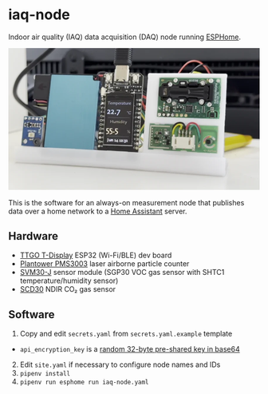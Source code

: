 # iaq-node
Indoor air quality (IAQ) data acquisition (DAQ) node running [ESPHome](https://esphome.io/).

![Animated image of the physical node, with sensors and a display. The display shows the temperature and humidity. A USB C cable extends from the display and a prismatic lithium battery is visible. A thumb comes into view and presses on a tactile button on the display unit to change the display contents to particulate density, then again to gas concentrations.](doc/iaq_demo.webp)

This is the software for an always-on measurement node that publishes data over a home network to a [Home Assistant](https://www.home-assistant.io/) server.

## Hardware
- [TTGO T-Display](http://www.lilygo.cn/prod_view.aspx?Id=1126) ESP32 (Wi-Fi/BLE) dev board
- [Plantower PMS3003](https://www.plantower.com/en/products_33/73.html) laser airborne particle counter
- [SVM30-J](https://sensirion.com/products/catalog/SVM30/) sensor module (SGP30 VOC gas sensor with SHTC1 temperature/humidity sensor)
- [SCD30](https://sensirion.com/products/catalog/SCD30/) NDIR CO₂ gas sensor

## Software
1. Copy and edit `secrets.yaml` from `secrets.yaml.example` template
  - `api_encryption_key` is a [random 32-byte pre-shared key in base64](https://esphome.io/components/api.html)
2. Edit `site.yaml` if necessary to configure node names and IDs
3. `pipenv install`
4. `pipenv run esphome run iaq-node.yaml`
